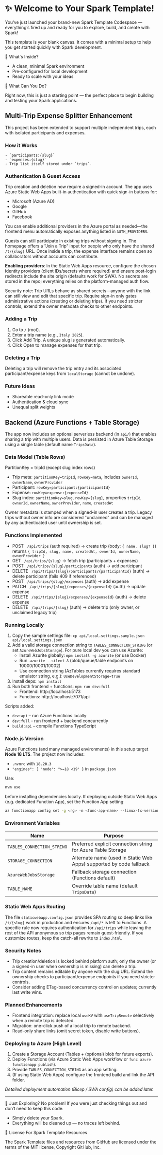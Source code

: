 # ✨ Welcome to Your Spark Template!
You've just launched your brand-new Spark Template Codespace — everything’s fired up and ready for you to explore, build, and create with Spark!

This template is your blank canvas. It comes with a minimal setup to help you get started quickly with Spark development.

🚀 What's Inside?
- A clean, minimal Spark environment
- Pre-configured for local development
- Ready to scale with your ideas
  
🧠 What Can You Do?

Right now, this is just a starting point — the perfect place to begin building and testing your Spark applications.

## Multi-Trip Expense Splitter Enhancement

This project has been extended to support multiple independent trips, each with isolated participants and expenses.

### How it Works

	- `participants:{slug}`
	- `expenses:{slug}`
	- Trip list itself stored under `trips`.

### Authentication & Guest Access

Trip creation and deletion now require a signed-in account. The app uses Azure Static Web Apps built-in authentication with quick sign-in buttons for:

- Microsoft (Azure AD)
- Google
- GitHub
- Facebook

You can enable additional providers in the Azure portal as needed—the frontend menu automatically exposes anything listed in `AUTH_PROVIDERS`.

Guests can still participate in existing trips without signing in. The homepage offers a "Join a Trip" input for people who only have the shared `/t/{slug}` URL. Once inside a trip, the expense interface remains open so collaborators without accounts can contribute.

**Enabling providers**: In the Static Web Apps resource, configure the chosen identity providers (client IDs/secrets where required) and ensure post-login redirects include the site origin (defaults work for SWA). No secrets are stored in the repo; everything relies on the platform-managed auth flow.

Security note: Trip URLs behave as shared secrets—anyone with the link can still view and edit that specific trip. Require sign-in only gates administrative actions (creating or deleting trips). If you need stricter controls, extend the owner metadata checks to other endpoints.

### Adding a Trip
1. Go to `/` (root).
2. Enter a trip name (e.g., `Italy 2025`).
3. Click Add Trip. A unique slug is generated automatically.
4. Click Open to manage expenses for that trip.

### Deleting a Trip
Deleting a trip will remove the trip entry and its associated participant/expense keys from `localStorage` (cannot be undone).

### Future Ideas
- Shareable read-only link mode
- Authentication & cloud sync
- Unequal split weights

## Backend (Azure Functions + Table Storage)

The app now includes an optional serverless backend (in `api/`) that enables sharing a trip with multiple users. Data is persisted in Azure Table Storage using a single table (default name `TripsData`).

### Data Model (Table Rows)
PartitionKey = tripId (except slug index rows)

- Trip meta: `partitionKey=tripId`, `rowKey=meta`, includes `ownerId`, `ownerName`, `ownerProvider`
- Participant: `rowKey=participant:{participantId}`
- Expense: `rowKey=expense:{expenseId}`
- Slug index: `partitionKey=slug`, `rowKey={slug}`, properties `tripId`, `ownerId`, `ownerName`, `ownerProvider`, `name`, `createdAt`

Owner metadata is stamped when a signed-in user creates a trip. Legacy trips without owner info are considered "unclaimed" and can be managed by any authenticated user until ownership is set.

### Functions Implemented
- POST ` /api/trips` (auth required) → create trip (body: `{ name, slug? }`) returns `{ tripId, slug, name, createdAt, ownerId, ownerName, ownerProvider }`
- GET ` /api/trips/{slug}` → fetch trip (participants + expenses)
- POST ` /api/trips/{slug}/participants` (auth) → add participant
- DELETE ` /api/trips/{slug}/participants/{participantId}` (auth) → delete participant (fails 409 if referenced)
- POST ` /api/trips/{slug}/expenses` (auth) → add expense
- PATCH ` /api/trips/{slug}/expenses/{expenseId}` (auth) → update expense
- DELETE ` /api/trips/{slug}/expenses/{expenseId}` (auth) → delete expense
- DELETE ` /api/trips/{slug}` (auth) → delete trip (only owner, or unclaimed legacy trip)

### Running Locally

1. Copy the sample settings file:
	`cp api/local.settings.sample.json api/local.settings.json`
2. Add a valid storage connection string to `TABLES_CONNECTION_STRING` (or set `AzureWebJobsStorage`). For pure local dev you can use Azurite:
	- Install Azurite globally: `npm install -g azurite` (or use Docker)
	- Run: `azurite --silent &` (blob/queue/table endpoints on 10000/10001/10002)
	- Use connection string (AzTables currently requires standard emulator string, e.g.):
	  `UseDevelopmentStorage=true`
3. Install deps: `npm install`
4. Run both frontend + functions: `npm run dev:full`
	- Frontend: http://localhost:5173
	- Functions: http://localhost:7071/api

Scripts added:
- `dev:api` – run Azure Functions locally
- `dev:full` – run frontend + backend concurrently
- `build:api` – compile Functions TypeScript

### Node.js Version
Azure Functions (and many managed environments) in this setup target **Node 18 LTS**. The project now includes:
- `.nvmrc` with `18.20.3`
- `"engines": { "node": ">=18 <19" }` in `package.json`

Use:
```bash
nvm use
```
before installing dependencies locally. If deploying outside Static Web Apps (e.g. dedicated Function App), set the Function App setting:
```bash
az functionapp config set -g <rg> -n <func-app-name> --linux-fx-version "NODE|18-lts"
```

### Environment Variables
| Name | Purpose |
|------|---------|
| `TABLES_CONNECTION_STRING` | Preferred explicit connection string for Azure Table Storage |
| `STORAGE_CONNECTION` | Alternate name (used in Static Web Apps) supported by code fallback |
| `AzureWebJobsStorage` | Fallback storage connection (Functions default) |
| `TABLE_NAME` | Override table name (default `TripsData`) |

### Static Web Apps Routing
The file `staticwebapp.config.json` provides SPA routing so deep links like `/t/{slug}` work in production and ensures `/api/*` is left to Functions. A specific rule now requires authentication for `/api/trips` while leaving the rest of the API anonymous so trip pages remain guest-friendly. If you customize routes, keep the catch-all rewrite to `index.html`.

### Security Notes
- Trip creation/deletion is locked behind platform auth; only the owner (or a signed-in user when ownership is missing) can delete a trip.
- Trip content remains editable by anyone with the slug URL. Extend the ownership checks to participant/expense endpoints if you need stricter controls.
- Consider adding ETag-based concurrency control on updates; currently last write wins.

### Planned Enhancements
- Frontend integration: replace local `useKV` with `useTripRemote` selectively when a remote trip is detected.
- Migration: one-click push of a local trip to remote backend.
- Read-only share links (omit secret token, disable write buttons).

### Deploying to Azure (High Level)
1. Create a Storage Account (Tables + (optional) blob for future exports).
2. Deploy Functions (via Azure Static Web Apps workflow or `func azure functionapp publish`).
3. Provide `TABLES_CONNECTION_STRING` as an app setting.
4. (If using Static Web Apps) configure the frontend build and link the API folder.

_Detailed deployment automation (Bicep / SWA config) can be added later._

---

🧹 Just Exploring?
No problem! If you were just checking things out and don’t need to keep this code:

- Simply delete your Spark.
- Everything will be cleaned up — no traces left behind.

📄 License For Spark Template Resources 

The Spark Template files and resources from GitHub are licensed under the terms of the MIT license, Copyright GitHub, Inc.
